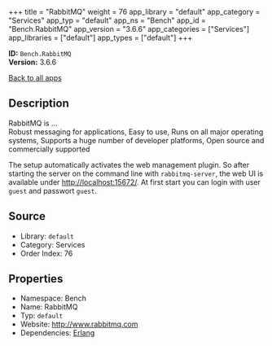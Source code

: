 ﻿+++
title = "RabbitMQ"
weight = 76
app_library = "default"
app_category = "Services"
app_typ = "default"
app_ns = "Bench"
app_id = "Bench.RabbitMQ"
app_version = "3.6.6"
app_categories = ["Services"]
app_libraries = ["default"]
app_types = ["default"]
+++

**ID:** `Bench.RabbitMQ`  
**Version:** 3.6.6  
<!--more-->

[Back to all apps](/apps/)

## Description
RabbitMQ is ...  
Robust messaging for applications,
Easy to use,
Runs on all major operating systems,
Supports a huge number of developer platforms,
Open source and commercially supported


The setup automatically activates the web management plugin.
So after starting the server on the command line with `rabbitmq-server`,
the web UI is available under <http://localhost:15672/>.
At first start you can login with user `guest` and passwort `guest`.

## Source

* Library: `default`
* Category: Services
* Order Index: 76

## Properties

* Namespace: Bench
* Name: RabbitMQ
* Typ: `default`
* Website: <http://www.rabbitmq.com>
* Dependencies: [Erlang](/app/Bench.Erlang)

